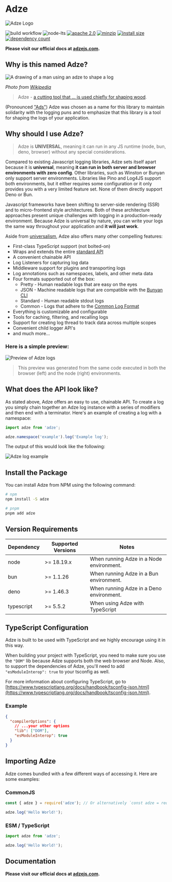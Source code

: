 # Adze

![Adze Logo](./readme/logo-small.png)

![build workflow](https://github.com/adzejs/adze/actions/workflows/build.yml/badge.svg)
![node-lts](https://img.shields.io/node/v-lts/adze)
[![apache 2.0](https://badgen.net/npm/license/adze)](/LICENSE.md)
[![minzip](https://badgen.net/bundlephobia/minzip/adze)](https://bundlephobia.com/package/adze)
[![install size](https://packagephobia.com/badge?p=adze)](https://packagephobia.com/result?p=adze)
[![dependency count](https://badgen.net/bundlephobia/dependency-count/adze)](https://bundlephobia.com/package/adze)

**Please visit our official docs at [adzejs.com](http://www.adzejs.com/).**

## Why is this named Adze?

![A drawing of a man using an adze to shape a log](./readme/adze-wikipedia.png)

_Photo from [Wikipedia](https://en.wikipedia.org/wiki/Adze)_

> Adze - [a cutting tool that ... is used chiefly for shaping wood](https://www.merriam-webster.com/dictionary/adze).

(Pronounced ["Ads"](https://dictionary.cambridge.org/us/pronunciation/english/adze)) Adze was chosen as a name for this library to maintain solidarity with the logging puns and to emphasize that this library is a tool for shaping the logs of your application.

## Why should I use Adze?

> Adze is **UNIVERSAL**, meaning it can run in any JS runtime (node, bun, deno, browser) without any special considerations.

Compared to existing Javascript logging libraries, Adze sets itself apart because it is **universal**, meaning **it can run in both server and browser environments with zero config**. Other libraries, such as Winston or Bunyan only support server environments. Libraries like Pino and Log4JS support both environments, but it either requires some configuration or it only provides you with a very limited feature set. None of them directly support Deno or Bun.

Javascript frameworks have been shifting to server-side rendering (SSR) and to micro-frontend style architectures. Both of these architecture approaches present unique challenges with logging in a production-ready environment. Because Adze is universal by nature, you can write your logs the same way throughout your application and **it will just work**.

Aside from [universalism](https://en.wikipedia.org/wiki/Isomorphic_JavaScript), Adze also offers many other compelling features:

- First-class TypeScript support (not bolted-on)
- Wraps and extends the entire [standard API](https://developer.mozilla.org/en-US/docs/Web/API/console)
- A convenient chainable API
- Log Listeners for capturing log data
- Middleware support for plugins and transporting logs
- Log annotations such as namespaces, labels, and other meta data
- Four formats supported out of the box:
  - Pretty - Human readable logs that are easy on the eyes
  - JSON - Machine readable logs that are compatible with the [Bunyan CLI](https://github.com/trentm/node-bunyan?tab=readme-ov-file#cli-usage)
  - Standard - Human readable stdout logs
  - Common - Logs that adhere to the [Common Log Format](https://en.wikipedia.org/wiki/Common_Log_Format)
- Everything is customizable and configurable
- Tools for caching, filtering, and recalling logs
- Support for creating log thread to track data across multiple scopes
- Convenient child logger API's
- and much more...

### Here is a simple preview:

<span style="display: block; max-width: 600px">

![Preview of Adze logs](./readme/demo.jpg)

</span>

> This preview was generated from the same code executed in both the browser (left) and the node (right) environments.

## What does the API look like?

As stated above, Adze offers an easy to use, chainable API. To create a log you simply chain together an Adze log instance with a series of modifiers and then end with a terminator. Here's an example of creating a log with a namespace:

```typescript
import adze from 'adze';

adze.namespace('example').log('Example log');
```

The output of this would look like the following:

![Adze log example](./readme/api_example_output_1.png)

## Install the Package

You can install Adze from NPM using the following command:

```bash
# npm
npm install -S adze

# pnpm
pnpm add adze
```

## Version Requirements

| Dependency | Supported Versions | Notes                                    |
| ---------- | ------------------ | ---------------------------------------- |
| node       | >= 18.19.x         | When running Adze in a Node environment. |
| bun        | >= 1.1.26          | When running Adze in a Bun environment.  |
| deno       | >= 1.46.3          | When running Adze in a Deno environment. |
| typescript | >= 5.5.2           | When using Adze with TypeScript          |

## TypeScript Configuration

Adze is built to be used with TypeScript and we highly encourage using it in this way.

When building your project with TypeScript, you need to make sure you use the `"DOM"` lib because Adze supports both the web browser and Node. Also, to support the dependencies of Adze, you'll need to add `"esModuleInterop": true` to your tsconfig as well.

For more information about configuring TypeScript, go to [https://www.typescriptlang.org/docs/handbook/tsconfig-json.html](https://www.typescriptlang.org/docs/handbook/tsconfig-json.html).

### Example

```json
{
  "compilerOptions": {
    // ...your other options
    "lib": ["DOM"],
    "esModuleInterop": true
  }
}
```

## Importing Adze

Adze comes bundled with a few different ways of accessing it. Here are some examples:

### CommonJS

```javascript
const { adze } = require('adze'); // Or alternatively `const adze = require('adze').adze;`

adze.log('Hello World!');
```

### ESM / TypeScript

```typescript
import adze from 'adze';

adze.log('Hello World!');
```

## Documentation

**Please visit our official docs at [adzejs.com](http://www.adzejs.com/).**
